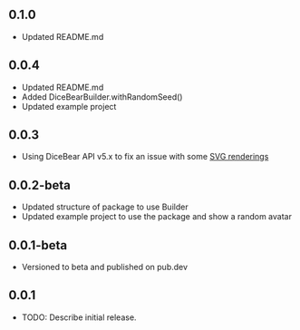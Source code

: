 ## 0.1.0

* Updated README.md

## 0.0.4

* Updated README.md
* Added DiceBearBuilder.withRandomSeed()
* Updated example project

## 0.0.3

* Using DiceBear API v5.x to fix an issue with
  some [SVG renderings](https://github.com/ZaifSenpai/dice_bear/issues/1)

## 0.0.2-beta

* Updated structure of package to use Builder
* Updated example project to use the package and show a random avatar

## 0.0.1-beta

* Versioned to beta and published on pub.dev

## 0.0.1

* TODO: Describe initial release.
